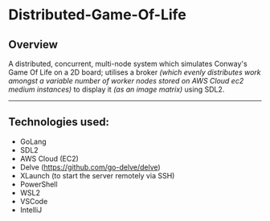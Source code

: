 # Distributed-Game-Of-Life

## Overview

A distributed, concurrent, multi-node system which simulates Conway's Game Of Life on a 2D board; utilises a broker _(which evenly distributes work amongst a variable number of worker nodes stored on AWS Cloud ec2 medium instances)_ to display it _(as an image matrix)_ using SDL2.

---

## Technologies used:
- GoLang
- SDL2
- AWS Cloud (EC2)
- Delve (https://github.com/go-delve/delve)
- XLaunch (to start the server remotely via SSH)
- PowerShell
- WSL2
- VSCode
- IntelliJ
